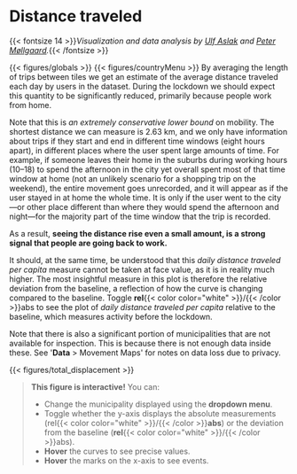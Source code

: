 # **Distance traveled**
{{< fontsize 14 >}}*Visualization and data analysis by [Ulf Aslak](mailto:ulfaslak@gmail.com) and [Peter Møllgaard](mailto:peter-em@hotmail.com).*{{< /fontsize >}}

{{< figures/globals >}}
{{< figures/countryMenu >}}
By averaging the length of trips between tiles we get an estimate of the average distance traveled each day by users in the dataset. During the lockdown we should expect this quantity to be significantly reduced, primarily because people work from home.

Note that this is *an extremely conservative lower bound* on mobility. The shortest distance we can measure is 2.63 km, and we only have information about trips if they start and end in different time windows (eight hours apart), in different places where the user spent large amounts of time. For example, if someone leaves their home in the suburbs during working hours (10–18) to spend the afternoon in the city yet overall spent most of that time window at home (not an unlikely scenario for a shopping trip on the weekend), the entire movement goes unrecorded, and it will appear as if the user stayed in at home the whole time. It is only if the user went to the city—or other place different than where they would spend the afternoon and night—for the majority part of the time window that the trip is recorded.

As a result, **seeing the distance rise even a small amount, is a strong signal that people are going back to work.**

It should, at the same time, be understood that this *daily distance traveled per capita* measure cannot be taken at face value, as it is in reality much higher. The most insightful measure in this plot is therefore the relative deviation from the baseline, a reflection of how the curve is changing compared to the baseline. Toggle **rel**{{< color color="white" >}}/{{< /color >}}abs to see the plot of *daily distance traveled per capita* relative to the baseline, which measures activity before the lockdown.

Note that there is also a significant portion of municipalities that are not available for inspection. This is because there is not enough data inside these. See '**Data** > Movement Maps' for notes on data loss due to privacy.

{{< figures/total_displacement >}}

> **This figure is interactive!** You can:
> * Change the municipality displayed using the **dropdown menu**.
> * Toggle whether the y-axis displays the absolute measurements (rel{{< color color="white" >}}/{{< /color >}}**abs**) or the deviation from the baseline (**rel**{{< color color="white" >}}/{{< /color >}}abs).
> * **Hover** the curves to see precise values.
> * **Hover** the marks on the x-axis to see events.
